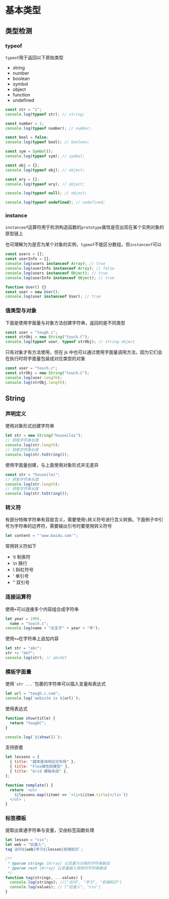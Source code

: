 # 基本类型

## 类型检测

### typeof

<code>typeof</code>用于返回以下原始类型

- string
- number
- boolean
- symbol
- object
- function
- undefined

```javascript
const str = "1";
console.log(typeof str); // string;

const number = 1;
console.log(typeof number); // number;

const bool = false;
console.log(typeof bool); // boolean;

const sym = Symbol();
console.log(typeof sym); // symbol;

const obj = {};
console.log(typeof obj); // object;

const ary = [];
console.log(typeof ary); // object;

console.log(typeof null); // object;

console.log(typeof undefined); // undefined;
```

### instance

<code>instanceof</code>运算符用于检测构造函数的<code>prototype</code>属性是否出现在某个实例对象的原型链上

也可理解为为是否为某个对象的实例，<code>typeof</code>不能区分数组，但<code>instanceof</code>可以

```javascript
const users = [];
const userInfo = {};
console.log(users instanceof Array); // true
console.log(userInfo instanceof Array); // false
console.log(users instanceof Object); // true
console.log(userInfo instanceof Object); // true

function User() {}
const user = new User();
console.log(user instanceof User); // true
```

### 值类型与对象

下面是使用字面量与对象方法创建字符串，返回的是不同类型

```javascript
const user = "tough.c";
const strObj = new String("touch.C");
console.log(typeof user, typeof strObj); // string object
```

只有对象才有方法使用，但在 js 中也可以通过使用字面量调用方法，因为它们会在执行时将字面量包装成对应类型的对象

```javascript
const user = "touch.c";
const strObj = new String("touch.C");
console.log(user.length);
console.log(strObj.length);
```

## String

### 声明定义

使用对象形式创建字符串

```javascript
let str = new String("houseilei");
// 获取字符串长度
console.log(str.length);
// 获取字符串长度
console.log(str.toString());
```

使用字面量创建，与上面使用对象形式并无差异

```javascript
const str = "houseilei";
// 获取字符串长度
console.log(str.length);
// 获取字符串长度
console.log(str.toString());
```

### 转义符

有部分特殊字符串有双层含义，需要使用<code>\\</code>转义符号进行含义转换。下面例子中引号为字符串的边界符，需要输出引号时要使用转义符号

```javascript
let content = "'www.baidu.com'";
```

常用转义符如下

- \t 制表符
- \n 换行
- \\ 斜杠符号
- \' 单引号
- \" 双引号

### 连接运算符

使用<code>+</code>可以连接多个内容组合成字符串

```javascript
let year = 1995,
  name = "touch.c";
console.log(name + "出生于" + year + "年");
```

使用<code>+=</code>在字符串上追加内容

```javascript
let str = "abc";
str += "def";
console.log(str); // abcdef
```

### 模板字面量

使用<code>\`str ...\`</code>包裹的字符串可以插入变量和表达式

```javascript
let url = "tough.c.com";
console.log(`website is ${url}`);
```

使用表达式

```javascript
function show(title) {
  return "toughC";
}

console.log(`${show()}`);
```

支持嵌套

```javascript
let lessons = [
  { title: "媒体查询响应式布局" },
  { title: "Flex弹性和模型" },
  { title: "Grid 栅格系统" },
];

function template() {
  return `<ul>
    ${lessons.map((item) => `<li>${item.title}</li>`)}
  </ul>`;
}
```

### 标签模板

提取出普通字符串与变量，交由标签函数处理

```javascript
let lesson = "css";
let web = "后盾人";
tag`访问${web}学习${lesson}前端知识`;

/**
 * @param strings {Array} 以变量为分隔的字符串数组
 * @param rest {Array} 以变量插入顺序的字符串数组
 */
function tag(strings, ...values) {
  console.log(strings); //["访问", "学习", "前端知识"]
  console.log(values); // ["后盾人", "css"]
}
```
